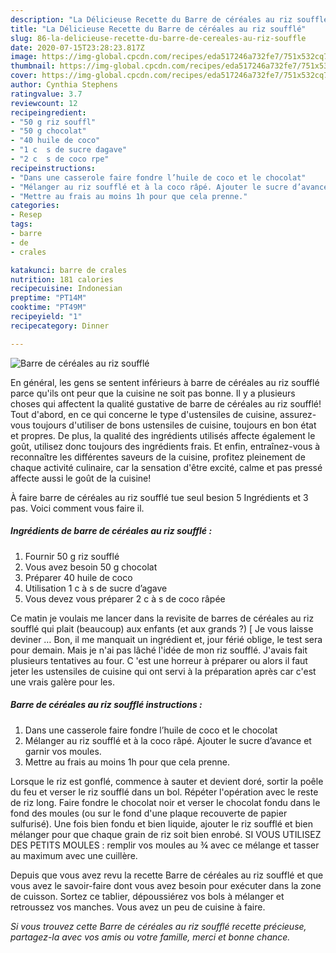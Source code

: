```yaml
---
description: "La Délicieuse Recette du Barre de céréales au riz soufflé"
title: "La Délicieuse Recette du Barre de céréales au riz soufflé"
slug: 86-la-delicieuse-recette-du-barre-de-cereales-au-riz-souffle
date: 2020-07-15T23:28:23.817Z
image: https://img-global.cpcdn.com/recipes/eda517246a732fe7/751x532cq70/barre-de-cereales-au-riz-souffle-photo-principale-de-la-recette.jpg
thumbnail: https://img-global.cpcdn.com/recipes/eda517246a732fe7/751x532cq70/barre-de-cereales-au-riz-souffle-photo-principale-de-la-recette.jpg
cover: https://img-global.cpcdn.com/recipes/eda517246a732fe7/751x532cq70/barre-de-cereales-au-riz-souffle-photo-principale-de-la-recette.jpg
author: Cynthia Stephens
ratingvalue: 3.7
reviewcount: 12
recipeingredient:
- "50 g riz souffl"
- "50 g chocolat"
- "40 huile de coco"
- "1 c  s de sucre dagave"
- "2 c  s de coco rpe"
recipeinstructions:
- "Dans une casserole faire fondre l’huile de coco et le chocolat"
- "Mélanger au riz soufflé et à la coco râpé. Ajouter le sucre d’avance et garnir vos moules."
- "Mettre au frais au moins 1h pour que cela prenne."
categories:
- Resep
tags:
- barre
- de
- crales

katakunci: barre de crales 
nutrition: 181 calories
recipecuisine: Indonesian
preptime: "PT14M"
cooktime: "PT49M"
recipeyield: "1"
recipecategory: Dinner

---
```



![Barre de céréales au riz soufflé](https://img-global.cpcdn.com/recipes/eda517246a732fe7/751x532cq70/barre-de-cereales-au-riz-souffle-photo-principale-de-la-recette.jpg)

En général, les gens se sentent inférieurs à barre de céréales au riz soufflé parce qu'ils ont peur que la cuisine ne soit pas bonne. Il y a plusieurs choses qui affectent la qualité gustative de barre de céréales au riz soufflé! Tout d'abord, en ce qui concerne le type d'ustensiles de cuisine, assurez-vous toujours d'utiliser de bons ustensiles de cuisine, toujours en bon état et propres. De plus, la qualité des ingrédients utilisés affecte également le goût, utilisez donc toujours des ingrédients frais. Et enfin, entraînez-vous à reconnaître les différentes saveurs de la cuisine, profitez pleinement de chaque activité culinaire, car la sensation d'être excité, calme et pas pressé affecte aussi le goût de la cuisine!

<!--inarticleads1-->

À faire barre de céréales au riz soufflé tue seul besion 5 Ingrédients et 3 pas. Voici comment vous faire il.

##### Ingrédients de barre de céréales au riz soufflé :

1. Fournir 50 g riz soufflé
1. Vous avez besoin 50 g chocolat
1. Préparer 40 huile de coco
1. Utilisation 1 c à s de sucre d’agave
1. Vous devez vous préparer 2 c à s de coco râpée


Ce matin je voulais me lancer dans la revisite de barres de céréales au riz soufflé qui plait (beaucoup) aux enfants (et aux grands ?) [ Je vous laisse deviner … Bon, il me manquait un ingrédient et, jour férié oblige, le test sera pour demain. Mais je n&#39;ai pas lâché l&#39;idée de mon riz soufflé. J&#39;avais fait plusieurs tentatives au four. C &#39;est une horreur à préparer ou alors il faut jeter les ustensiles de cuisine qui ont servi à la préparation après car c&#39;est une vrais galère pour les. 

<!--inarticleads2-->

##### Barre de céréales au riz soufflé instructions :

1. Dans une casserole faire fondre l’huile de coco et le chocolat
1. Mélanger au riz soufflé et à la coco râpé. Ajouter le sucre d’avance et garnir vos moules.
1. Mettre au frais au moins 1h pour que cela prenne.


Lorsque le riz est gonflé, commence à sauter et devient doré, sortir la poêle du feu et verser le riz soufflé dans un bol. Répéter l&#39;opération avec le reste de riz long. Faire fondre le chocolat noir et verser le chocolat fondu dans le fond des moules (ou sur le fond d&#39;une plaque recouverte de papier sulfurisé). Une fois bien fondu et bien liquide, ajouter le riz soufflé et bien mélanger pour que chaque grain de riz soit bien enrobé. SI VOUS UTILISEZ DES PETITS MOULES : remplir vos moules au ¾ avec ce mélange et tasser au maximum avec une cuillère. 

<!--inarticleads1-->

<p>
Depuis que vous avez revu la recette Barre de céréales au riz soufflé et que vous avez le savoir-faire dont vous avez besoin pour exécuter dans la zone de cuisson. Sortez ce tablier, dépoussiérez vos bols à mélanger et retroussez vos manches. Vous avez un peu de cuisine à faire.
</p>

<p>
<i>Si vous trouvez cette Barre de céréales au riz soufflé recette précieuse, partagez-la avec vos amis ou votre famille, merci et bonne chance.</i>
</p>
